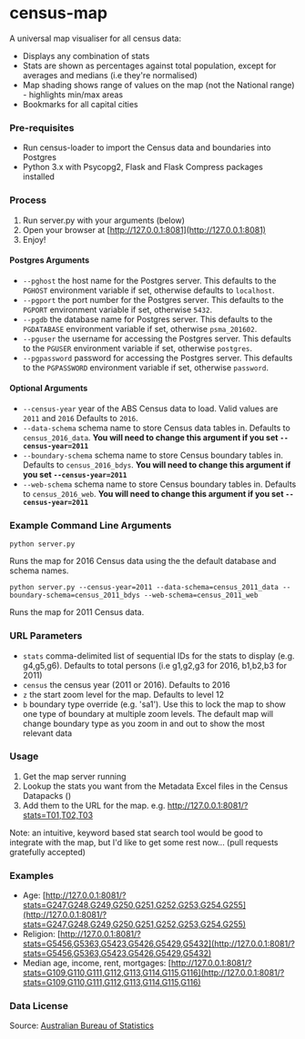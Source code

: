 # census-map
A universal map visualiser for all census data:
- Displays any combination of stats
- Stats are shown as percentages against total population, except for averages and medians (i.e they're normalised)
- Map shading shows range of values on the map (not the National range) - highlights min/max areas
- Bookmarks for all capital cities

### Pre-requisites
- Run census-loader to import the Census data and boundaries into Postgres
- Python 3.x with Psycopg2, Flask and Flask Compress packages installed

### Process
1. Run server.py with your arguments (below)
2. Open your browser at [http://127.0.0.1:8081](http://127.0.0.1:8081)
3. Enjoy!

#### Postgres Arguments
* `--pghost` the host name for the Postgres server. This defaults to the `PGHOST` environment variable if set, otherwise defaults to `localhost`.
* `--pgport` the port number for the Postgres server. This defaults to the `PGPORT` environment variable if set, otherwise `5432`.
* `--pgdb` the database name for Postgres server. This defaults to the `PGDATABASE` environment variable if set, otherwise `psma_201602`.
* `--pguser` the username for accessing the Postgres server. This defaults to the `PGUSER` environment variable if set, otherwise `postgres`.
* `--pgpassword` password for accessing the Postgres server. This defaults to the `PGPASSWORD` environment variable if set, otherwise `password`.

#### Optional Arguments
* `--census-year` year of the ABS Census data to load. Valid values are `2011` and `2016` Defaults to `2016`.
* `--data-schema` schema name to store Census data tables in. Defaults to `census_2016_data`. **You will need to change this argument if you set `--census-year=2011`**
* `--boundary-schema` schema name to store Census boundary tables in. Defaults to `census_2016_bdys`. **You will need to change this argument if you set `--census-year=2011`**
* `--web-schema` schema name to store Census boundary tables in. Defaults to `census_2016_web`. **You will need to change this argument if you set `--census-year=2011`**

### Example Command Line Arguments
`python server.py`

Runs the map for 2016 Census data using the the default database and schema names.

`python server.py --census-year=2011 --data-schema=census_2011_data --boundary-schema=census_2011_bdys --web-schema=census_2011_web`

Runs the map for 2011 Census data.

### URL Parameters

* `stats` comma-delimited list of sequential IDs for the stats to display (e.g. g4,g5,g6). Defaults to total persons (i.e g1,g2,g3 for 2016, b1,b2,b3 for 2011)
* `census` the census year (2011 or 2016). Defaults to 2016
* `z` the start zoom level for the map. Defaults to level 12
* `b` boundary type override (e.g. 'sa1'). Use this to lock the map to show one type of boundary at multiple zoom levels. The default map will change boundary type as you zoom in and out to show the most relevant data

### Usage

1. Get the map server running
2. Lookup the stats you want from the Metadata Excel files in the Census Datapacks ()
3. Add them to the URL for the map. e.g. http://127.0.0.1:8081/?stats=T01,T02,T03

Note: an intuitive, keyword based stat search tool would be good to integrate with the map, but I'd like to get some rest now... (pull requests gratefully accepted)

### Examples

* Age: [http://127.0.0.1:8081/?stats=G247,G248,G249,G250,G251,G252,G253,G254,G255](http://127.0.0.1:8081/?stats=G247,G248,G249,G250,G251,G252,G253,G254,G255)
* Religion: [http://127.0.0.1:8081/?stats=G5456,G5363,G5423,G5426,G5429,G5432](http://127.0.0.1:8081/?stats=G5456,G5363,G5423,G5426,G5429,G5432)
* Median age, income, rent, mortgages: [http://127.0.0.1:8081/?stats=G109,G110,G111,G112,G113,G114,G115,G116](http://127.0.0.1:8081/?stats=G109,G110,G111,G112,G113,G114,G115,G116)

### Data License

Source: [Australian Bureau of Statistics](http://www.abs.gov.au/websitedbs/d3310114.nsf/Home/Attributing+ABS+Material)
